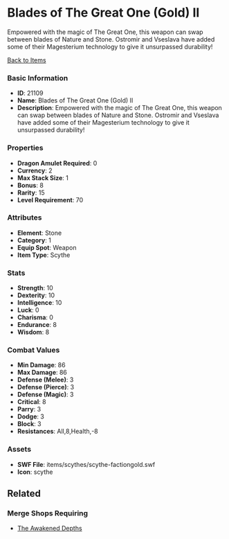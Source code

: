 # Blades of The Great One (Gold) II

Empowered with the magic of The Great One, this weapon can swap between blades of Nature and Stone. Ostromir and Vseslava have added some of their Magesterium technology to give it unsurpassed durability!

[Back to Items](../items.md)

### Basic Information

- **ID**: 21109
- **Name**: Blades of The Great One (Gold) II
- **Description**: Empowered with the magic of The Great One, this weapon can swap between blades of Nature and Stone. Ostromir and Vseslava have added some of their Magesterium technology to give it unsurpassed durability!

### Properties

- **Dragon Amulet Required**: 0
- **Currency**: 2
- **Max Stack Size**: 1
- **Bonus**: 8
- **Rarity**: 15
- **Level Requirement**: 70

### Attributes

- **Element**: Stone
- **Category**: 1
- **Equip Spot**: Weapon
- **Item Type**: Scythe

### Stats

- **Strength**: 10
- **Dexterity**: 10
- **Intelligence**: 10
- **Luck**: 0
- **Charisma**: 0
- **Endurance**: 8
- **Wisdom**: 8

### Combat Values

- **Min Damage**: 86
- **Max Damage**: 86
- **Defense (Melee)**: 3
- **Defense (Pierce)**: 3
- **Defense (Magic)**: 3
- **Critical**: 8
- **Parry**: 3
- **Dodge**: 3
- **Block**: 3
- **Resistances**: All,8,Health,-8

### Assets

- **SWF File**: items/scythes/scythe-factiongold.swf
- **Icon**: scythe

## Related

### Merge Shops Requiring

- [The Awakened Depths](../merge-shops/374-the-awakened-depths.md)

